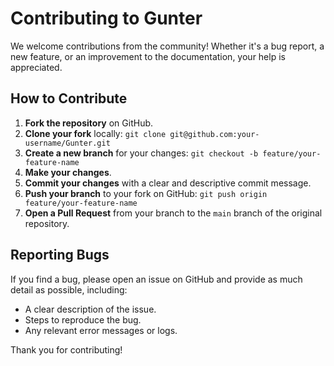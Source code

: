 # Contributing to Gunter

We welcome contributions from the community! Whether it's a bug report, a new feature, or an improvement to the documentation, your help is appreciated.

## How to Contribute

1.  **Fork the repository** on GitHub.
2.  **Clone your fork** locally: `git clone git@github.com:your-username/Gunter.git`
3.  **Create a new branch** for your changes: `git checkout -b feature/your-feature-name`
4.  **Make your changes**.
5.  **Commit your changes** with a clear and descriptive commit message.
6.  **Push your branch** to your fork on GitHub: `git push origin feature/your-feature-name`
7.  **Open a Pull Request** from your branch to the `main` branch of the original repository.

## Reporting Bugs

If you find a bug, please open an issue on GitHub and provide as much detail as possible, including:
-   A clear description of the issue.
-   Steps to reproduce the bug.
-   Any relevant error messages or logs.

Thank you for contributing!
